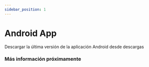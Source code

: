 ```yaml
---
sidebar_position: 1
---
```


# Android App

Descargar la última versión de la aplicación Android desde descargas

### Más información próximamente